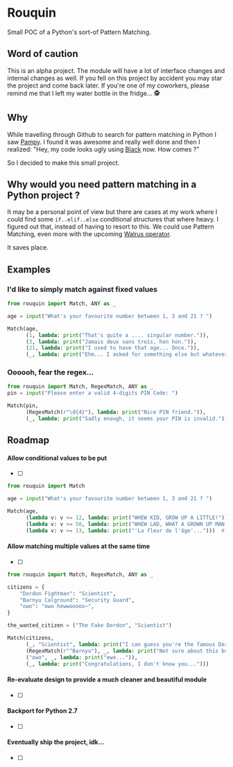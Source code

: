 # Rouquin

Small POC of a Python's sort-of Pattern Matching.

## Word of caution

This is an alpha project. The module will have a lot of interface changes
and internal changes as well. If you fell on this project by accident you
may star the project and come back later. If you're one of my coworkers,
please remind me that I left my water bottle in the fridge... :detective: 

## Why

While travelling through Github to search for pattern matching in Python
I saw [Pampy](https://github.com/santinic/pampy). I found it was awesome
and really well done and then I realized: "Hey, my code looks ugly using
[Black](https://github.com/psf/black) now. How comes ?"

So I decided to make this small project.

## Why would you need pattern matching in a Python project ?

It may be a personal point of view but there are cases at my work where
I could find some `if..elif..else` conditional structures that where
heavy. I figured out that, instead of having to resort to this. We could
use Pattern Matching, even more with the upcoming [Walrus operator](https://lwn.net/Articles/793818/).

It saves place.

## Examples

### I'd like to simply match against fixed values

```python
from rouquin import Match, ANY as _

age = input("What's your favourite number between 1, 3 and 21 ? ")

Match(age,
      (1, lambda: print("That's quite a .... singular number.")),
      (3, lambda: print("Jamais deux sans trois, hon hon.")),
      (21, lambda: print("I used to have that age... Once.")),
      (_, lambda: print("Ehm... I asked for something else but whatever.")))()
```

### Oooooh, fear the regex...


```python
from rouquin import Match, RegexMatch, ANY as _
pin = input("Please enter a valid 4-digits PIN Code: ")

Match(pin,
      (RegexMatch(r"\d{4}"), lambda: print("Nice PIN friend.")),
      (_, lambda: print("Sadly enough, it seems your PIN is invalid.")))()
```

## Roadmap

#### Allow conditional values to be put
- [ ]

```python
from rouquin import Match

age = input("What's your favourite number between 1, 3 and 21 ? ")

Match(age,
      (lambda v: v <= 12, lambda: print("WHEW KID, GROW UP A LITTLE!")),
      (lambda v: v >= 50, lambda: print("WHEW LAD, WHAT A GROWN UP MAN WE'VE GOT HERE")),
      (lambda v: v >= 13, lambda: print("'La fleur de l'âge'...")))  # Match will short-circuit if the second pattern matches.
```

#### Allow matching multiple values at the same time

- [ ] 

```python
from rouquin import Match, RegexMatch, ANY as _

citizens = {
    "Dordon Fightman": "Scientist",
    "Barnyu Calground": "Security Guard",
    "owo": "owo hewwooooo~",
}

the_wanted_citizen = ("The Fake Dordon", "Scientist")

Match(citizens,
      (_, "Scientist", lambda: print("I can guess you're the famous Dordon, last star of the Hokuto Mesa constellation..")),
      (RegexMatch(r"^Barnyu"), _, lambda: print("Not sure about this but I think I owe you a beer man..")),
      ("owo", _, lambda: print("ewe...")),
      (_, lambda: print("Congratulations, I don't know you...")))
```

#### Re-evaluate design to provide a much cleaner and beautiful module

- [ ] 

#### Backport for Python 2.7

- [ ] 

#### Eventually ship the project, idk...

- [ ] 
